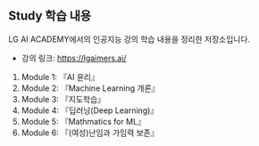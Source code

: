 ##  Study 학습 내용
LG AI ACADEMY에서의 인공지능 강의 학습 내용을 정리한 저장소입니다.
- 강의 링크: https://lgaimers.ai/
1. Module 1: 『AI 윤리』 
2. Module 2: 『Machine Learning 개론』
3. Module 3: 『지도학습』
4. Module 4: 『딥러닝(Deep Learning)』
5. Module 5: 『Mathmatics for ML』
6. Module 6: 『(여성)난임과 가임력 보존』
